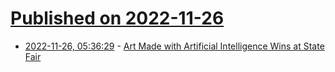 # [Published on 2022-11-26](index.md)

* [2022-11-26, 05:36:29](https://news.ycombinator.com/item?id=33750287) - [Art Made with Artificial Intelligence Wins at State Fair](https://www.smithsonianmag.com/smart-news/artificial-intelligence-art-wins-colorado-state-fair-180980703/)
